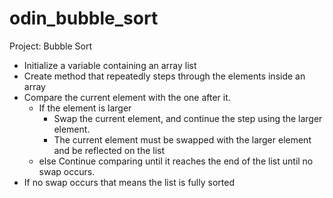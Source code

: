 # odin_bubble_sort
Project: Bubble Sort

* Initialize a variable containing an array list
* Create method that repeatedly steps through the elements inside an array
* Compare the current element with the one after it. 
  * If the element is larger
     * Swap the current element, and continue the step using the larger element.
     * The current element must be swapped with the larger element and be reflected on the list
  * else
      Continue comparing until it reaches the end of the list until no swap occurs.
* If no swap occurs that means the list is fully sorted

